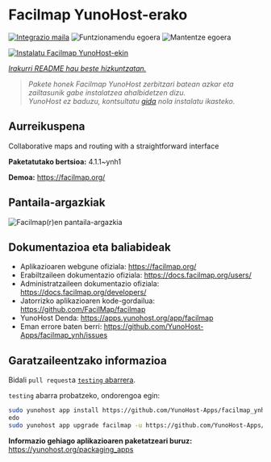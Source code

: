 <!--
Ohart ongi: README hau automatikoki sortu da <https://github.com/YunoHost/apps/tree/master/tools/readme_generator>ri esker
EZ editatu eskuz.
-->

# Facilmap YunoHost-erako

[![Integrazio maila](https://dash.yunohost.org/integration/facilmap.svg)](https://ci-apps.yunohost.org/ci/apps/facilmap/) ![Funtzionamendu egoera](https://ci-apps.yunohost.org/ci/badges/facilmap.status.svg) ![Mantentze egoera](https://ci-apps.yunohost.org/ci/badges/facilmap.maintain.svg)

[![Instalatu Facilmap YunoHost-ekin](https://install-app.yunohost.org/install-with-yunohost.svg)](https://install-app.yunohost.org/?app=facilmap)

*[Irakurri README hau beste hizkuntzatan.](./ALL_README.md)*

> *Pakete honek Facilmap YunoHost zerbitzari batean azkar eta zailtasunik gabe instalatzea ahalbidetzen dizu.*  
> *YunoHost ez baduzu, kontsultatu [gida](https://yunohost.org/install) nola instalatu ikasteko.*

## Aurreikuspena

Collaborative maps and routing with a straightforward interface

**Paketatutako bertsioa:** 4.1.1~ynh1

**Demoa:** <https://facilmap.org/>

## Pantaila-argazkiak

![Facilmap(r)en pantaila-argazkia](./doc/screenshots/screenshot.webp)

## Dokumentazioa eta baliabideak

- Aplikazioaren webgune ofiziala: <https://facilmap.org/>
- Erabiltzaileen dokumentazio ofiziala: <https://docs.facilmap.org/users/>
- Administratzaileen dokumentazio ofiziala: <https://docs.facilmap.org/developers/>
- Jatorrizko aplikazioaren kode-gordailua: <https://github.com/FacilMap/facilmap>
- YunoHost Denda: <https://apps.yunohost.org/app/facilmap>
- Eman errore baten berri: <https://github.com/YunoHost-Apps/facilmap_ynh/issues>

## Garatzaileentzako informazioa

Bidali `pull request`a [`testing` abarrera](https://github.com/YunoHost-Apps/facilmap_ynh/tree/testing).

`testing` abarra probatzeko, ondorengoa egin:

```bash
sudo yunohost app install https://github.com/YunoHost-Apps/facilmap_ynh/tree/testing --debug
edo
sudo yunohost app upgrade facilmap -u https://github.com/YunoHost-Apps/facilmap_ynh/tree/testing --debug
```

**Informazio gehiago aplikazioaren paketatzeari buruz:** <https://yunohost.org/packaging_apps>
